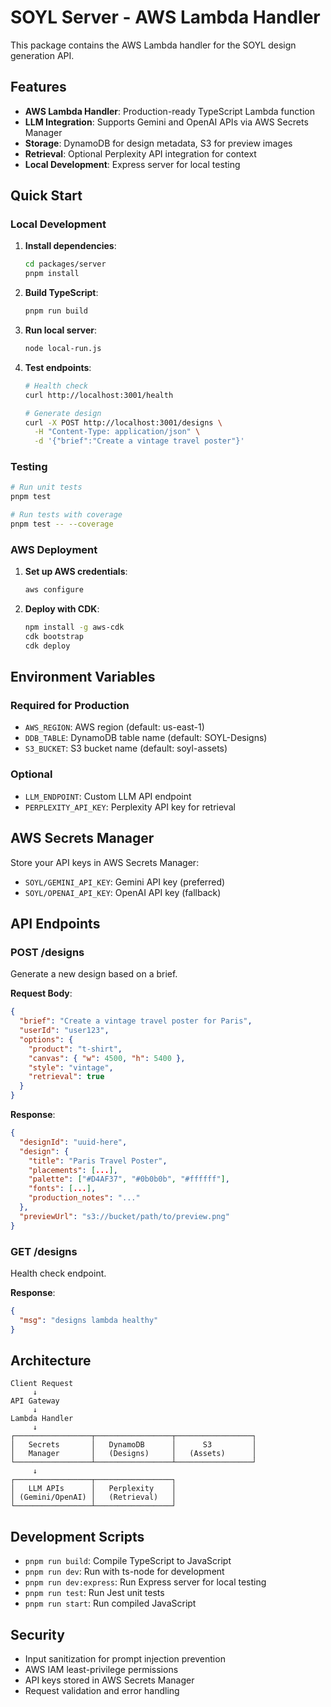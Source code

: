 # SOYL Server - AWS Lambda Handler

This package contains the AWS Lambda handler for the SOYL design generation API.

## Features

- **AWS Lambda Handler**: Production-ready TypeScript Lambda function
- **LLM Integration**: Supports Gemini and OpenAI APIs via AWS Secrets Manager
- **Storage**: DynamoDB for design metadata, S3 for preview images
- **Retrieval**: Optional Perplexity API integration for context
- **Local Development**: Express server for local testing

## Quick Start

### Local Development

1. **Install dependencies**:
   ```bash
   cd packages/server
   pnpm install
   ```

2. **Build TypeScript**:
   ```bash
   pnpm run build
   ```

3. **Run local server**:
   ```bash
   node local-run.js
   ```

4. **Test endpoints**:
   ```bash
   # Health check
   curl http://localhost:3001/health
   
   # Generate design
   curl -X POST http://localhost:3001/designs \
     -H "Content-Type: application/json" \
     -d '{"brief":"Create a vintage travel poster"}'
   ```

### Testing

```bash
# Run unit tests
pnpm test

# Run tests with coverage
pnpm test -- --coverage
```

### AWS Deployment

1. **Set up AWS credentials**:
   ```bash
   aws configure
   ```

2. **Deploy with CDK**:
   ```bash
   npm install -g aws-cdk
   cdk bootstrap
   cdk deploy
   ```

## Environment Variables

### Required for Production
- `AWS_REGION`: AWS region (default: us-east-1)
- `DDB_TABLE`: DynamoDB table name (default: SOYL-Designs)
- `S3_BUCKET`: S3 bucket name (default: soyl-assets)

### Optional
- `LLM_ENDPOINT`: Custom LLM API endpoint
- `PERPLEXITY_API_KEY`: Perplexity API key for retrieval

## AWS Secrets Manager

Store your API keys in AWS Secrets Manager:

- `SOYL/GEMINI_API_KEY`: Gemini API key (preferred)
- `SOYL/OPENAI_API_KEY`: OpenAI API key (fallback)

## API Endpoints

### POST /designs

Generate a new design based on a brief.

**Request Body**:
```json
{
  "brief": "Create a vintage travel poster for Paris",
  "userId": "user123",
  "options": {
    "product": "t-shirt",
    "canvas": { "w": 4500, "h": 5400 },
    "style": "vintage",
    "retrieval": true
  }
}
```

**Response**:
```json
{
  "designId": "uuid-here",
  "design": {
    "title": "Paris Travel Poster",
    "placements": [...],
    "palette": ["#D4AF37", "#0b0b0b", "#ffffff"],
    "fonts": [...],
    "production_notes": "..."
  },
  "previewUrl": "s3://bucket/path/to/preview.png"
}
```

### GET /designs

Health check endpoint.

**Response**:
```json
{
  "msg": "designs lambda healthy"
}
```

## Architecture

```
Client Request
     ↓
API Gateway
     ↓
Lambda Handler
     ↓
┌─────────────────┬─────────────────┬─────────────────┐
│   Secrets       │   DynamoDB      │      S3         │
│   Manager       │   (Designs)     │   (Assets)      │
└─────────────────┴─────────────────┴─────────────────┘
     ↓
┌─────────────────┬─────────────────┐
│   LLM APIs      │   Perplexity    │
│ (Gemini/OpenAI) │   (Retrieval)   │
└─────────────────┴─────────────────┘
```

## Development Scripts

- `pnpm run build`: Compile TypeScript to JavaScript
- `pnpm run dev`: Run with ts-node for development
- `pnpm run dev:express`: Run Express server for local testing
- `pnpm run test`: Run Jest unit tests
- `pnpm run start`: Run compiled JavaScript

## Security

- Input sanitization for prompt injection prevention
- AWS IAM least-privilege permissions
- API keys stored in AWS Secrets Manager
- Request validation and error handling
